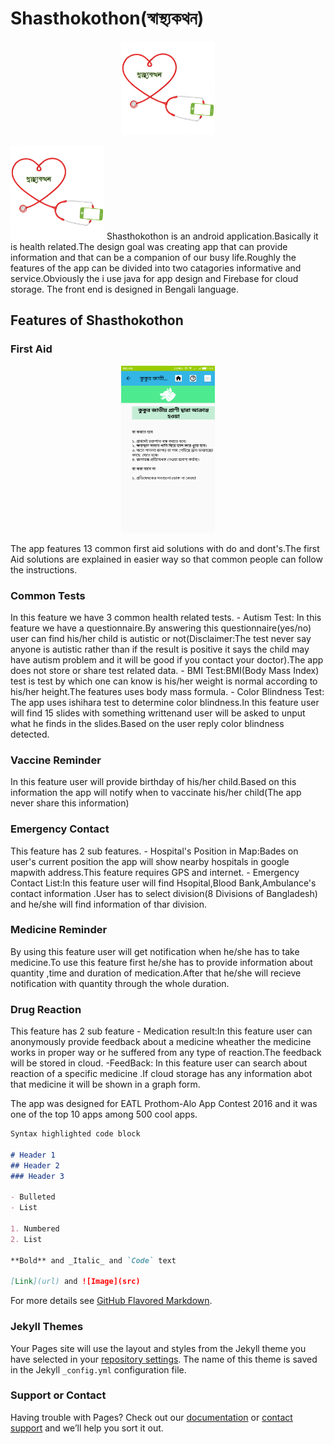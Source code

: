 # Shasthokothon(স্বাস্থ্যকথন)
<p align="center">
  <img width="150" height="150" src="https://github.com/partha117/Shasthokothon-Android-app-/blob/master/App_images/Logo1.png">
</p>
<img src="App_images/Logo1.png" class="img-responsive" width="150" height="150" >
Shasthokothon  is an android application.Basically it is health related.The design goal was creating app that can provide information and that can be a companion of our busy life.Roughly the features of the app can be divided into two catagories informative and service.Obviously the  i use  java for app design and Firebase for cloud storage. The front end is designed in Bengali language.

## Features of Shasthokothon

### First Aid
<p align="center">
  <img width="150" height="267" src="https://github.com/partha117/Shasthokothon-Android-app-/blob/master/App_images/First_aid.png">
</p>
The app features 13 common first aid solutions with do and dont's.The first Aid solutions are explained in easier way so that common people can follow the instructions.

### Common Tests
In this feature we have 3 common health related tests.
    - Autism Test: In this feature we have a questionnaire.By answering this questionnaire(yes/no) user can find his/her child is autistic or not(Disclaimer:The test never say  anyone is autistic rather than if the result is positive it says the child may have autism problem and it will be good if you contact your doctor).The app does not store or share test related data.
    - BMI Test:BMI(Body Mass Index) test is test by which one can know is his/her weight is normal according to his/her height.The features uses body mass formula.
    - Color Blindness Test: The app uses ishihara test to determine color blindness.In this feature user will find 15 slides with something writtenand user will be asked to unput what he finds in the slides.Based on the user reply color blindness detected.
### Vaccine Reminder
In this feature user will provide birthday of his/her child.Based on this information the app will notify when to vaccinate his/her child(The app never share this information)
### Emergency Contact
This feature has 2 sub features.
    - Hospital's Position in Map:Bades on user's current position the app will show nearby hospitals in google mapwith address.This feature requires GPS and internet.
    - Emergency Contact List:In this feature user will find Hsopital,Blood Bank,Ambulance's contact information .User has to select division(8 Divisions of Bangladesh) and he/she will find information of thar division.
### Medicine Reminder
By using this feature user will get notification when he/she has to take medicine.To use this feature first he/she has to provide information about quantity ,time and duration of medication.After that he/she will recieve notification with quantity through the whole duration.
### Drug Reaction
This feature has 2 sub feature
    - Medication result:In this feature user can anonymously provide feedback about a medicine wheather the medicine works in proper way or he suffered from any type of reaction.The feedback will be stored in cloud.
    -FeedBack: In this feature user can search about reaction of a specific medicine .If cloud storage has any information abot that medicine  it will be shown in a graph form.


The app was designed for EATL Prothom-Alo App Contest 2016 and it was one of the top 10 apps among 500 cool apps.
```markdown
Syntax highlighted code block

# Header 1
## Header 2
### Header 3

- Bulleted
- List

1. Numbered
2. List

**Bold** and _Italic_ and `Code` text

[Link](url) and ![Image](src)
```

For more details see [GitHub Flavored Markdown](https://guides.github.com/features/mastering-markdown/).

### Jekyll Themes

Your Pages site will use the layout and styles from the Jekyll theme you have selected in your [repository settings](https://github.com/partha117/Shasthokothon-Android-app-/settings). The name of this theme is saved in the Jekyll `_config.yml` configuration file.

### Support or Contact

Having trouble with Pages? Check out our [documentation](https://help.github.com/categories/github-pages-basics/) or [contact support](https://github.com/contact) and we’ll help you sort it out.
